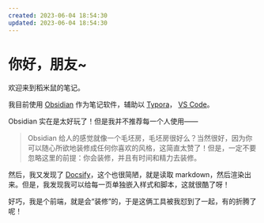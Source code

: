 ```yaml
---
created: 2023-06-04 18:54:30
updated: 2023-06-04 18:54:30
---
```

# 你好，朋友~

欢迎来到稻米鼠的笔记。

我目前使用 [Obsidian](https://obsidian.md/) 作为笔记软件，辅助以 [Typora](https://typora.io/)， [VS Code](https://code.visualstudio.com/)。

Obsidian 实在是太好玩了！但是我并不推荐每一个人使用——

> Obsidian 给人的感觉就像一个毛坯房，毛坯房很好么？当然很好，因为你可以随心所欲地装修成任何你喜欢的风格，这简直太赞了！但是，一定不要忽略这里的前提：你会装修，并且有时间和精力去装修。

然后，我又发现了 [Docsify](https://docsify.js.org/)，这个也很简陋，就是读取 markdown，然后渲染出来。但是，我发现我可以给每一页单独嵌入样式和脚本，这就很酷了呀！

好巧，我是个前端，就是会“装修”的，于是这俩工具被我怼到了一起，有的折腾了呢！